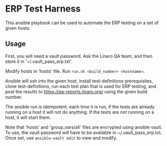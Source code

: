 ERP Test Harness
================

This ansible playbook can be used to automate the ERP testing on a set of given
hosts.

Usage
-----

First, you will need a vault password. Ask the Linaro QA team, and then store
it in '~/.vault_pass_erp.txt'.

Modify hosts in 'hosts' file. Run `run.sh <build_number> <hostname>`.

Ansible will ssh into the given host, install test-definitions prerequisites,
clone test-definitions, run each test plan that is used for ERP testing, and
post the results to https://qa-reports.linaro.org/ using the given build
number.

The ansible run is idempotent; each time it is run, if the tests are already
running on a host it will not do anything. If the tests are not running on a
host, it will start them.

Note that 'hosts' and 'group_vars/all' files are encrypted using ansible vault.
To use, the vault password will have to be available in ~/.vault_pass_erp.txt.
Once set, use `ansible-vault edit` to view and modify.
